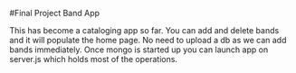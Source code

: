 #Final Project Band App

This has become a cataloging app so far. You can add and delete bands and it will populate the home page.
No need to upload a db as we can add bands immediately.
Once mongo is started up you can launch app on server.js which holds most of the operations.

